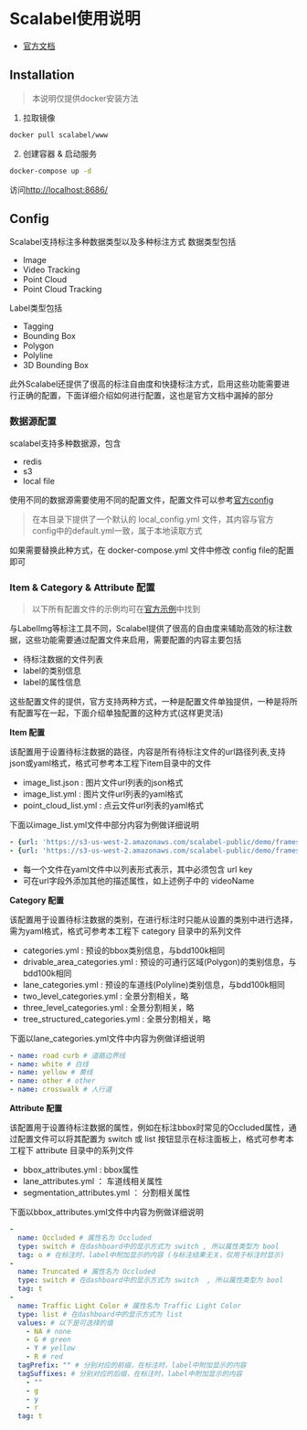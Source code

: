 # Scalabel使用说明

- [官方文档](https://doc.scalabel.ai/setup.html)

## Installation
> 本说明仅提供docker安装方法

1. 拉取镜像

```bash
docker pull scalabel/www
```

2. 创建容器 & 启动服务
```bash
docker-compose up -d
```

访问[http://localhost:8686/](http://localhost:8686/create)


## Config

Scalabel支持标注多种数据类型以及多种标注方式
数据类型包括
- Image
- Video Tracking
- Point Cloud
- Point Cloud Tracking

Label类型包括
- Tagging
- Bounding Box
- Polygon
- Polyline
- 3D Bounding Box

此外Scalabel还提供了很高的标注自由度和快捷标注方式，启用这些功能需要进行正确的配置，下面详细介绍如何进行配置，这也是官方文档中漏掉的部分

### 数据源配置

scalabel支持多种数据源，包含
- redis
- s3
- local file

使用不同的数据源需要使用不同的配置文件，配置文件可以参考[官方config](https://github.com/scalabel/scalabel/tree/master/app/config)

> 在本目录下提供了一个默认的 local_config.yml 文件，其内容与官方config中的default.yml一致，属于本地读取方式

如果需要替换此种方式，在 docker-compose.yml 文件中修改 config file的配置即可

### Item & Category & Attribute 配置

> 以下所有配置文件的示例均可在[官方示例](https://github.com/scalabel/scalabel/tree/master/examples)中找到

与LabelImg等标注工具不同，Scalabel提供了很高的自由度来辅助高效的标注数据，这些功能需要通过配置文件来启用，需要配置的内容主要包括
- 待标注数据的文件列表
- label的类别信息
- label的属性信息

这些配置文件的提供，官方支持两种方式，一种是配置文件单独提供，一种是将所有配置写在一起，下面介绍单独配置的这种方式(这样更灵活)

**Item 配置**

该配置用于设置待标注数据的路径，内容是所有待标注文件的url路径列表,支持json或yaml格式，格式可参考本工程下item目录中的文件
- image_list.json : 图片文件url列表的json格式
- image_list.yml : 图片文件url列表的yaml格式
- point_cloud_list.yml : 点云文件url列表的yaml格式

下面以image_list.yml文件中部分内容为例做详细说明
```yaml
- {url: 'https://s3-us-west-2.amazonaws.com/scalabel-public/demo/frames/intersection-0000099.jpg', videoName: 'a'}
- {url: 'https://s3-us-west-2.amazonaws.com/scalabel-public/demo/frames/intersection-0000101.jpg'}
```
- 每一个文件在yaml文件中以列表形式表示，其中必须包含 url key
- 可在url字段外添加其他的描述属性，如上述例子中的 videoName


**Category 配置**

该配置用于设置待标注数据的类别，在进行标注时只能从设置的类别中进行选择，需为yaml格式，格式可参考本工程下 category 目录中的系列文件
- categories.yml : 预设的bbox类别信息，与bdd100k相同
- drivable_area_categories.yml : 预设的可通行区域(Polygon)的类别信息，与bdd100k相同
- lane_categories.yml : 预设的车道线(Polyline)类别信息，与bdd100k相同
- two_level_categories.yml : 全景分割相关，略
- three_level_categories.yml : 全景分割相关，略
- tree_structured_categories.yml : 全景分割相关，略

下面以lane_categories.yml文件中内容为例做详细说明
```yaml
- name: road curb # 道路边界线
- name: white # 白线
- name: yellow # 黄线
- name: other # other
- name: crosswalk # 人行道
```

**Attribute 配置**

该配置用于设置待标注数据的属性，例如在标注bbox时常见的Occluded属性，通过配置文件可以将其配置为 switch 或 list 按钮显示在标注面板上，格式可参考本工程下 attribute 目录中的系列文件
- bbox_attributes.yml : bbox属性
- lane_attributes.yml ： 车道线相关属性
- segmentation_attributes.yml ： 分割相关属性

下面以bbox_attributes.yml文件中内容为例做详细说明
```yaml
-
  name: Occluded # 属性名为 Occluded
  type: switch # 在dashboard中的显示方式为 switch , 所以属性类型为 bool
  tag: o # 在标注时，label中附加显示的内容 (与标注结果无关，仅用于标注时显示)
-
  name: Truncated # 属性名为 Occluded
  type: switch # 在dashboard中的显示方式为 switch  , 所以属性类型为 bool
  tag: t
-
  name: Traffic Light Color # 属性名为 Traffic Light Color
  type: list # 在dashboard中的显示方式为 list 
  values: # 以下是可选择的值
    - NA # none
    - G # green
    - Y # yellow
    - R # red
  tagPrefix: "" # 分别对应的前缀，在标注时，label中附加显示的内容
  tagSuffixes: # 分别对应的后缀，在标注时，label中附加显示的内容
    - ""
    - g
    - y
    - r
  tag: t
```
